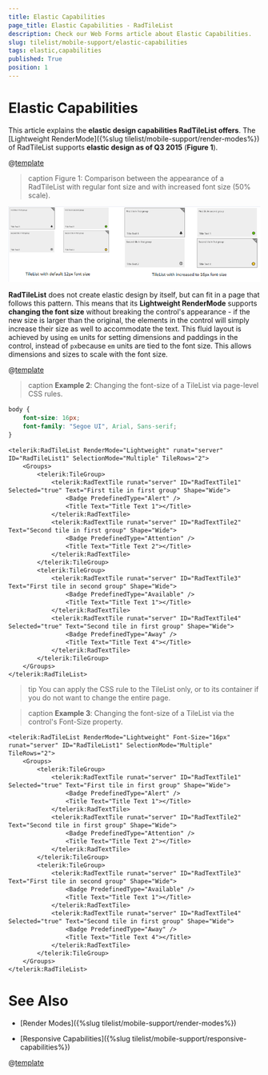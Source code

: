 ```yaml
---
title: Elastic Capabilities
page_title: Elastic Capabilities - RadTileList
description: Check our Web Forms article about Elastic Capabilities.
slug: tilelist/mobile-support/elastic-capabilities
tags: elastic,capabilities
published: True
position: 1
---
```


# Elastic Capabilities


This article explains the **elastic design capabilities RadTileList offers**.	The [Lightweight RenderMode]({%slug tilelist/mobile-support/render-modes%}) of RadTileList supports **elastic design as of Q3 2015** (**Figure 1**).

@[template](/_templates/common/render-mode.md#resp-design-desc "slug-el: no, slug-fl: no")

>caption Figure 1: Comparison between the appearance of a RadTileList with regular font size and with increased font size (50% scale).

![tilelist-elastic-design](images/tilelist-elastic-overview.png)


**RadTileList** does not create elastic design by itself, but can fit in a page that follows this pattern. This means that its **Lightweight RenderMode** supports **changing the font size** without breaking the control's appearance - if the new size is larger than the original, the elements in the control will simply increase their size as well to accommodate the text. This fluid layout is achieved by using `em` units for setting dimensions and paddings in the control, instead of `px`because `em` units are tied to the font size. This allows dimensions and sizes to scale with the font size.

@[template](/_templates/common/font-size-notes.md#note-and-example "control: RadTileList")

>caption **Example 2**: Changing the font-size of a TileList via page-level CSS rules. 

````CSS
body {
	font-size: 16px;
	font-family: "Segoe UI", Arial, Sans-serif;
}
````
````ASP.NET
<telerik:RadTileList RenderMode="Lightweight" runat="server" ID="RadTileList1" SelectionMode="Multiple" TileRows="2">
	<Groups>
		<telerik:TileGroup>
			<telerik:RadTextTile runat="server" ID="RadTextTile1" Selected="true" Text="First tile in first group" Shape="Wide">
				<Badge PredefinedType="Alert" />
				<Title Text="Title Text 1"></Title>
			</telerik:RadTextTile>
			<telerik:RadTextTile runat="server" ID="RadTextTile2" Text="Second tile in first group" Shape="Wide">
				<Badge PredefinedType="Attention" />
				<Title Text="Title Text 2"></Title>
			</telerik:RadTextTile>
		</telerik:TileGroup>
		<telerik:TileGroup>
			<telerik:RadTextTile runat="server" ID="RadTextTile3" Text="First tile in second group" Shape="Wide">
				<Badge PredefinedType="Available" />
				<Title Text="Title Text 1"></Title>
			</telerik:RadTextTile>
			<telerik:RadTextTile runat="server" ID="RadTextTile4" Selected="true" Text="Second tile in first group" Shape="Wide">
				<Badge PredefinedType="Away" />
				<Title Text="Title Text 4"></Title>
			</telerik:RadTextTile>
		</telerik:TileGroup>
	</Groups>
</telerik:RadTileList>
````

>tip You can apply the CSS rule to the TileList only, or to its container if you do not want to change the entire page.

>caption **Example 3**: Changing the font-size of a TileList via the control's Font-Size property. 

````ASP.NET
<telerik:RadTileList RenderMode="Lightweight" Font-Size="16px" runat="server" ID="RadTileList1" SelectionMode="Multiple" TileRows="2">
	<Groups>
		<telerik:TileGroup>
			<telerik:RadTextTile runat="server" ID="RadTextTile1" Selected="true" Text="First tile in first group" Shape="Wide">
				<Badge PredefinedType="Alert" />
				<Title Text="Title Text 1"></Title>
			</telerik:RadTextTile>
			<telerik:RadTextTile runat="server" ID="RadTextTile2" Text="Second tile in first group" Shape="Wide">
				<Badge PredefinedType="Attention" />
				<Title Text="Title Text 2"></Title>
			</telerik:RadTextTile>
		</telerik:TileGroup>
		<telerik:TileGroup>
			<telerik:RadTextTile runat="server" ID="RadTextTile3" Text="First tile in second group" Shape="Wide">
				<Badge PredefinedType="Available" />
				<Title Text="Title Text 1"></Title>
			</telerik:RadTextTile>
			<telerik:RadTextTile runat="server" ID="RadTextTile4" Selected="true" Text="Second tile in first group" Shape="Wide">
				<Badge PredefinedType="Away" />
				<Title Text="Title Text 4"></Title>
			</telerik:RadTextTile>
		</telerik:TileGroup>
	</Groups>
</telerik:RadTileList>
````


# See Also


 * [Render Modes]({%slug tilelist/mobile-support/render-modes%})

 * [Responsive Capabilities]({%slug tilelist/mobile-support/responsive-capabilities%})

@[template](/_templates/common/font-size-notes.md#related-resources)
